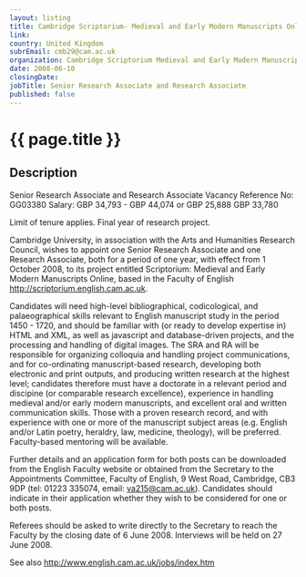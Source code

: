 ```yaml
---
layout: listing
title: Cambridge Scriptorium- Medieval and Early Modern Manuscripts Online - Senior Research Associate and Research Associate
link:
country: United Kingdom
subrEmail: cmb29@cam.ac.uk
organization: Cambridge Scriptorium Medieval and Early Modern Manuscripts Online 
date: 2008-06-10
closingDate: 
jobTitle: Senior Research Associate and Research Associate
published: false
---
```



# {{ page.title }}

## Description


<p>Senior Research Associate and Research Associate
Vacancy Reference No: GG03380 Salary: GBP 34,793 - GBP 44,074
or GBP 25,888 GBP 33,780
</p>
<p>

Limit of tenure applies. Final year of research project.
</p>
<p>

Cambridge University, in association with the
Arts and Humanities Research Council, wishes to
appoint one Senior Research Associate and one
Research Associate, both for a period of one
year, with effect from 1 October 2008, to its
project entitled Scriptorium: Medieval and Early
Modern Manuscripts Online, based in the Faculty
of English <http://scriptorium.english.cam.ac.uk>.
</p>
<p>

Candidates will need high-level bibliographical,
codicological, and palaeographical skills
relevant to English manuscript study in the
period 1450 - 1720, and should be familiar with
(or ready to develop expertise in) HTML and XML,
as well as javascript and database-driven
projects, and the processing and handling of
digital images. The SRA and RA will be
responsible for organizing colloquia and handling
project communications, and for co-ordinating
manuscript-based research, developing both
electronic and print outputs, and producing
written research at the highest level; candidates
therefore must have a doctorate in a relevant
period and discipine (or comparable research
excellence), experience in handling medieval
and/or early modern manuscripts, and excellent
oral and written communication skills. Those with
a proven research record, and with experience
with one or more of the manuscript subject areas
(e.g. English and/or Latin poetry, heraldry, law,
medicine, theology), will be preferred.
Faculty-based mentoring will be available.
</p>
<p>

Further details and an application form for both
posts can be downloaded from the English Faculty
website or obtained from the Secretary to the
Appointments Committee, Faculty of English, 9
West Road, Cambridge, CB3 9DP (tel: 01223 335074,
email: va215@cam.ac.uk). Candidates should
indicate in their application whether they wish
to be considered for one or both posts.
</p>
<p>

Referees should be asked to write directly to the
Secretary to reach the Faculty by the closing
date of 6 June 2008. Interviews will be held on 27 June 2008.
</p>
<p>

See also <http://www.english.cam.ac.uk/jobs/index.htm>
</p>


